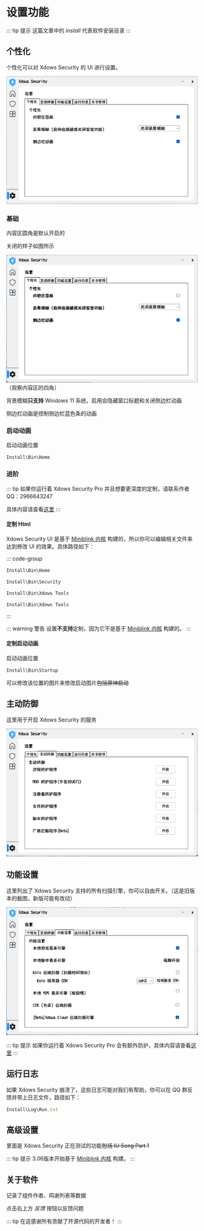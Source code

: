 # 设置功能

::: tip 提示
这篇文章中的 *install* 代表软件安装目录
:::

## 个性化

个性化可以对 Xdows Security 的 UI 进行设置。

![个性化图片](png/set-1.png "个性化图片")

### 基础

内容区圆角是默认开启的

关闭的样子如图所示

![个性化图片](png/set-2.png "个性化图片")
（观察内容区的四角）

背景模糊**只支持** Windows 11 系统，启用会隐藏窗口标题和关闭侧边栏动画

侧边栏动画是控制侧边栏蓝色条的动画

### 启动动画

启动动画位置

```ts
Install\Bin\Home
```

### 进阶

::: tip
如果你运行着 Xdows Security Pro 并且想要更深度的定制，请联系作者 QQ：2966643247

具体内容请查看[这里][Pro]
:::

#### 定制 Html

Xdows Security UI 是基于 [Miniblink 内核][Miniblink] 构建的，所以你可以编辑相关文件来达到修改 UI 的效果。具体路径如下：

::: code-group

```sh[主页 Html]
Install\Bin\Home
```

```sh[杀毒 Html]
Install\Bin\Security
```

```sh[Xdows Tools Html]
Install\Bin\Xdows Tools
```

```sh[高级设置 Html<Badge type="warning" text="3.06 Beta" />]
Install\Bin\Xdows Tools
```
:::

::: warning 警告
设置**不支持**定制，因为它不是基于 [Miniblink 内核][Miniblink] 构建的。
:::

#### 定制启动动画<Badge type="warning" text="3.05" />


启动动画位置
```ts
Install\Bin\Startup
```

可以修改该位置的图片来修改启动图片<del>包括原神启动</del>

## 主动防御

这里用于开启 Xdows Security 的服务

![杀毒图片](png/set-3.png "杀毒图片")

## 功能设置

这里列出了 Xdows Security 支持的所有扫描引擎，你可以自由开关。（这是旧版本的截图，新版可能有改动）

![功能设置图片](png/set-4.png "功能设置图片")

::: tip 提示
如果你运行着 Xdows Security Pro 会有额外防护，具体内容请查看[这里][Pro]
:::

## 运行日志

如果 Xdows Security 崩溃了，这些日志可能对我们有帮助，你可以在 QQ 群反馈并带上日志文件，路径如下：

```ts
Install\Log\Run.txt
```
## 高级设置

里面是 Xdows Security 正在测试的功能<del>包括 IU Song Part 1</del>

::: tip 提示
3.06版本开始基于 [Miniblink 内核][Miniblink] 构建。
:::

## 关于软件

记录了组件作者、鸣谢列表等数据

点击右上方 *反馈* 按钮以反馈问题

::: tip
在这感谢所有贡献了开源代码的开发者！
:::

[Pro]:/Xdows-Security/pro-version.html#区别
[Miniblink]:https://miniblink.net/
